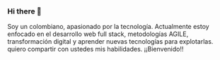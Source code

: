 ### Hi there 👋
Soy un colombiano, apasionado por la tecnología. Actualmente estoy enfocado en el desarrollo web full stack, metodologías AGILE, transformación digital y aprender nuevas tecnologías para explotarlas.  quiero compartir con ustedes mis habilidades. ¡¡Bienvenido!!
<!--
**Nestrra/nestrra** is a ✨ _special_ ✨ repository because its `README.md` (this file) appears on your GitHub profile.

Here are some ideas to get you started:

- 🔭 I’m currently working on ...
- 🌱 I’m currently learning ...
- 👯 I’m looking to collaborate on ...
- 🤔 I’m looking for help with ...
- 💬 Ask me about ...
- 📫 How to reach me: ...
- 😄 Pronouns: ...
- ⚡ Fun fact: ...
-->
